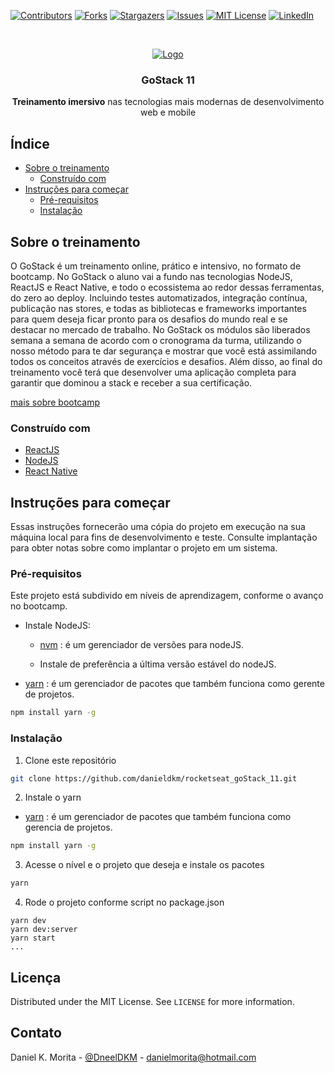 <!-- PROJECT SHIELDS -->
<!--
*** I'm using markdown "reference style" links for readability.
*** Reference links are enclosed in brackets [ ] instead of parentheses ( ).
*** See the bottom of this document for the declaration of the reference variables
*** for contributors-url, forks-url, etc. This is an optional, concise syntax you may use.
*** https://www.markdownguide.org/basic-syntax/#reference-style-links
-->
[![Contributors][contributors-shield]][contributors-url]
[![Forks][forks-shield]][forks-url]
[![Stargazers][stars-shield]][stars-url]
[![Issues][issues-shield]][issues-url]
[![MIT License][license-shield]][license-url]
[![LinkedIn][linkedin-shield]][linkedin-url]


<!-- PROJECT LOGO -->
<br />
<p align="center">
  <a href="https://rocketseat.com.br/">
    <img src="https://user-images.githubusercontent.com/11061074/80661538-5627cb80-8a65-11ea-8d3f-8a9e77c0e726.png" alt="Logo">
  </a>

  <h3 align="center">GoStack 11</h3>

  <p align="center">
    <strong>Treinamento imersivo</strong> nas tecnologias mais modernas de desenvolvimento web e mobile
    <br />
  </p>
</p>

<!-- TABLE OF CONTENTS -->
## Índice

* [Sobre o treinamento](#sobre-o-treinamento)
  * [Construído com](#construído-com)
* [Instruções para começar](#instruções-para-começar)
  * [Pré-requisitos](#pré-requisitos)
  * [Instalação](#instalação)


<!-- ABOUT THE PROJECT -->
## Sobre o treinamento

O GoStack é um treinamento online, prático e intensivo, no formato de bootcamp. No GoStack o aluno vai a fundo nas tecnologias NodeJS, ReactJS e React Native, e todo o ecossistema ao redor dessas ferramentas, do zero ao deploy. Incluindo testes automatizados, integração contínua, publicação nas stores, e todas as bibliotecas e frameworks importantes para quem deseja ficar pronto para os desafios do mundo real e se destacar no mercado de trabalho. No GoStack os módulos são liberados semana a semana de acordo com o cronograma da turma, utilizando o nosso método para te dar segurança e mostrar que você está assimilando todos os conceitos através de exercícios e desafios. Além disso, ao final do treinamento você terá que desenvolver uma aplicação completa para garantir que dominou a stack e receber a sua certificação.

[mais sobre bootcamp](https://rocketseat.com.br/gostack)

### Construído com

* [ReactJS](https://pt-br.reactjs.org/)
* [NodeJS](https://nodejs.org)
* [React Native](https://reactnative.dev/)

<!-- GETTING STARTED -->
## Instruções para começar

Essas instruções fornecerão uma cópia do projeto em execução na sua máquina local para fins de desenvolvimento e teste. Consulte implantação para obter notas sobre como implantar o projeto em um sistema.

### Pré-requisitos

Este projeto está subdivido em níveis de aprendizagem, conforme o avanço no bootcamp.

* Instale NodeJS:
  * [nvm](https://github.com/nvm-sh/nvm#about) : é um gerenciador de versões para nodeJS. 
  
  * Instale de preferência a última versão estável do nodeJS.

* [yarn](https://yarnpkg.com/) : é um gerenciador de pacotes que também funciona como gerente de projetos.
```sh
npm install yarn -g
```

### Instalação

1. Clone este repositório
```sh
git clone https://github.com/danieldkm/rocketseat_goStack_11.git
```
2. Instale o yarn
* [yarn](https://yarnpkg.com/) : é um gerenciador de pacotes que também funciona como gerencia de projetos.
```sh
npm install yarn -g
```
3. Acesse o nível e o projeto que deseja e instale os pacotes
```sh
yarn
```
4. Rode o projeto conforme script no package.json
```JS
yarn dev
yarn dev:server
yarn start
...
```
<!-- LICENSE -->
## Licença

Distributed under the MIT License. See `LICENSE` for more information.


<!-- CONTACT -->
## Contato

Daniel K. Morita - [@DneelDKM](https://twitter.com/DneelKM) - danielmorita@hotmail.com


<!-- MARKDOWN LINKS & IMAGES -->
<!-- https://www.markdownguide.org/basic-syntax/#reference-style-links -->
[contributors-shield]: https://img.shields.io/github/contributors/danieldkm/rocketseat_goStack_11.svg?style=flat-square
[contributors-url]: https://github.com/danieldkm/rocketseat_goStack_11/graphs/contributors
[forks-shield]: https://img.shields.io/github/forks/danieldkm/rocketseat_goStack_11.svg?style=flat-square
[forks-url]: https://github.com/danieldkm/rocketseat_goStack_11/network/members
[stars-shield]: https://img.shields.io/github/stars/danieldkm/rocketseat_goStack_11.svg?style=flat-square
[stars-url]: https://github.com/danieldkm/rocketseat_goStack_11/stargazers
[issues-shield]: https://img.shields.io/github/issues/danieldkm/rocketseat_goStack_11.svg?style=flat-square
[issues-url]: https://github.com/danieldkm/rocketseat_goStack_11/issues
[license-shield]: https://img.shields.io/github/license/danieldkm/rocketseat_goStack_11.svg?style=flat-square
[license-url]: https://github.com/danieldkm/rocketseat_goStack_11/blob/master/LICENSE.txt
[linkedin-shield]: https://img.shields.io/badge/-LinkedIn-black.svg?style=flat-square&logo=linkedin&colorB=555
[linkedin-url]: https://linkedin.com/in/daniel-k-morita-7b928831
[product-screenshot]: images/screenshot.png
[banner]: https://user-images.githubusercontent.com/11061074/80661538-5627cb80-8a65-11ea-8d3f-8a9e77c0e726.png
